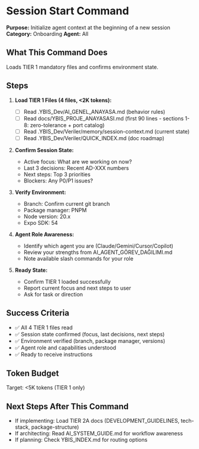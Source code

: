 # Session Start Command

**Purpose:** Initialize agent context at the beginning of a new session
**Category:** Onboarding
**Agent:** All

## What This Command Does

Loads TIER 1 mandatory files and confirms environment state.

## Steps

1. **Load TIER 1 Files (4 files, <2K tokens):**
   - [ ] Read .YBIS_Dev/AI_GENEL_ANAYASA.md (behavior rules)
   - [ ] Read docs/YBIS_PROJE_ANAYASASI.md (first 90 lines - sections 1-8: zero-tolerance + port catalog)
   - [ ] Read .YBIS_Dev/Veriler/memory/session-context.md (current state)
   - [ ] Read .YBIS_Dev/Veriler/QUICK_INDEX.md (doc roadmap)

2. **Confirm Session State:**
   - Active focus: What are we working on now?
   - Last 3 decisions: Recent AD-XXX numbers
   - Next steps: Top 3 priorities
   - Blockers: Any P0/P1 issues?

3. **Verify Environment:**
   - Branch: Confirm current git branch
   - Package manager: PNPM
   - Node version: 20.x
   - Expo SDK: 54

4. **Agent Role Awareness:**
   - Identify which agent you are (Claude/Gemini/Cursor/Copilot)
   - Review your strengths from AI_AGENT_GÖREV_DAĞILIMI.md
   - Note available slash commands for your role

5. **Ready State:**
   - Confirm TIER 1 loaded successfully
   - Report current focus and next steps to user
   - Ask for task or direction

## Success Criteria

- ✅ All 4 TIER 1 files read
- ✅ Session state confirmed (focus, last decisions, next steps)
- ✅ Environment verified (branch, package manager, versions)
- ✅ Agent role and capabilities understood
- ✅ Ready to receive instructions

## Token Budget

Target: <5K tokens (TIER 1 only)

## Next Steps After This Command

- If implementing: Load TIER 2A docs (DEVELOPMENT_GUIDELINES, tech-stack, package-structure)
- If architecting: Read AI_SYSTEM_GUIDE.md for workflow awareness
- If planning: Check YBIS_INDEX.md for routing options